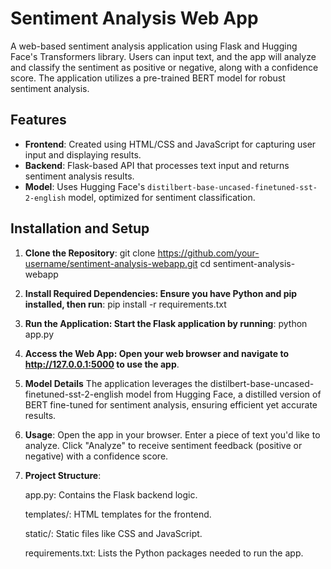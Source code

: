 # Sentiment Analysis Web App

A web-based sentiment analysis application using Flask and Hugging Face's Transformers library. Users can input text, and the app will analyze and classify the sentiment as positive or negative, along with a confidence score. The application utilizes a pre-trained BERT model for robust sentiment analysis.

## Features

- **Frontend**: Created using HTML/CSS and JavaScript for capturing user input and displaying results.
- **Backend**: Flask-based API that processes text input and returns sentiment analysis results.
- **Model**: Uses Hugging Face's `distilbert-base-uncased-finetuned-sst-2-english` model, optimized for sentiment classification.

## Installation and Setup

1. **Clone the Repository**:
   git clone https://github.com/your-username/sentiment-analysis-webapp.git
   cd sentiment-analysis-webapp
   
2. **Install Required Dependencies: Ensure you have Python and pip installed, then run**:
  pip install -r requirements.txt
 
3. **Run the Application: Start the Flask application by running**:
  python app.py

4. **Access the Web App: Open your web browser and navigate to http://127.0.0.1:5000 to use the app**.

5. **Model Details**
  The application leverages the distilbert-base-uncased-finetuned-sst-2-english model from Hugging Face, a distilled version of BERT fine-tuned for sentiment analysis, ensuring efficient yet accurate results.

6. **Usage**:
  Open the app in your browser.
  Enter a piece of text you'd like to analyze.
  Click "Analyze" to receive sentiment feedback (positive or negative) with a confidence score.

7. **Project Structure**:
   
    app.py: Contains the Flask backend logic.
  
    templates/: HTML templates for the frontend.
    
    static/: Static files like CSS and JavaScript.
    
    requirements.txt: Lists the Python packages needed to run the app.
